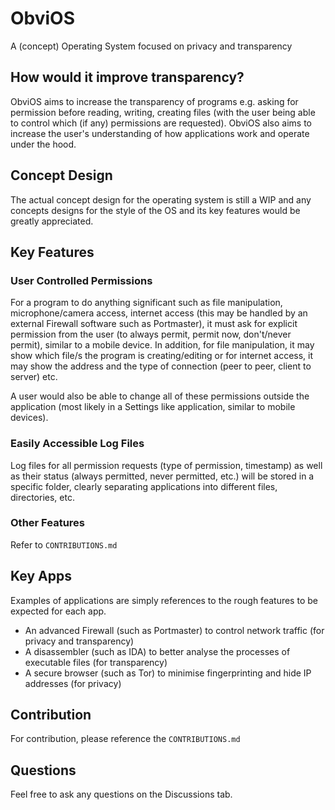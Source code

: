 # ObviOS
A (concept) Operating System focused on privacy and transparency 

## How would it improve transparency?
ObviOS aims to increase the transparency of programs e.g. asking for permission before reading, writing, creating files (with the user being able to control which (if any) permissions are requested). ObviOS also aims to increase the user's understanding of how applications work and operate under the hood. 

## Concept Design
The actual concept design for the operating system is still a WIP and any concepts designs for the style of the OS and its key features would be greatly appreciated.

## Key Features
### User Controlled Permissions
For a program to do anything significant such as file manipulation, microphone/camera access, internet access (this may be handled by an external Firewall software such as Portmaster), it must ask for explicit permission from the user (to always permit, permit now, don't/never permit), similar to a mobile device. In addition, for file manipulation, it may show which file/s the program is creating/editing or for internet access, it may show the address and the type of connection (peer to peer, client to server) etc.

A user would also be able to change all of these permissions outside the application (most likely in a Settings like application, similar to mobile devices). 

### Easily Accessible Log Files
Log files for all permission requests (type of permission, timestamp) as well as their status (always permitted, never permitted, etc.) will be stored in a specific folder, clearly separating applications into different files, directories, etc. 

### Other Features
Refer to ```CONTRIBUTIONS.md```

## Key Apps
Examples of applications are simply references to the rough features to be expected for each app. 
- An advanced Firewall (such as Portmaster) to control network traffic (for privacy and transparency)
- A disassembler (such as IDA) to better analyse the processes of executable files (for transparency)
- A secure browser (such as Tor) to minimise fingerprinting and hide IP addresses (for privacy)

## Contribution
For contribution, please reference the ```CONTRIBUTIONS.md```

## Questions
Feel free to ask any questions on the Discussions tab.
